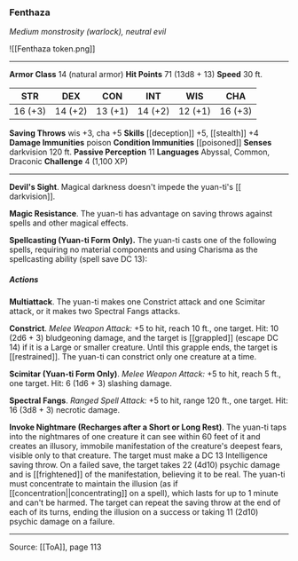 ### Fenthaza
_Medium monstrosity (warlock), neutral evil_

![[Fenthaza token.png]]


---

**Armor Class** 14 (natural armor)
**Hit Points** 71 (13d8 + 13)
**Speed** 30 ft.

| STR     | DEX     | CON     | INT     | WIS     | CHA     |
|---------|---------|---------|---------|---------|---------|
| 16 (+3) | 14 (+2) | 13 (+1) | 14 (+2) | 12 (+1) | 16 (+3) |

**Saving Throws** wis +3, cha +5
**Skills** [[deception]] +5, [[stealth]] +4
**Damage Immunities** poison
**Condition Immunities** [[poisoned]]
**Senses** darkvision 120 ft.
**Passive Perception** 11
**Languages** Abyssal, Common, Draconic
**Challenge** 4 (1,100 XP)

---

**Devil's Sight**. Magical darkness doesn't impede the yuan-ti's [[ darkvision]].

**Magic Resistance**. The yuan-ti has advantage on saving throws against spells and other magical effects.

**Spellcasting (Yuan-ti Form Only).** The yuan-ti casts one of the following spells, requiring no material components and using Charisma as the spellcasting ability (spell save DC 13):

##### Actions
**Multiattack**. The yuan-ti makes one Constrict attack and one Scimitar attack, or it makes two Spectral Fangs attacks.

**Constrict**. _Melee Weapon Attack:_ +5 to hit, reach 10 ft., one target. Hit: 10 (2d6 + 3) bludgeoning damage, and the target is [[grappled]] (escape DC 14) if it is a Large or smaller creature. Until this grapple ends, the target is [[restrained]]. The yuan-ti can constrict only one creature at a time.

**Scimitar (Yuan-ti Form Only)**. _Melee Weapon Attack:_ +5 to hit, reach 5 ft., one target. Hit: 6 (1d6 + 3) slashing damage.

**Spectral Fangs**. _Ranged Spell Attack:_ +5 to hit, range 120 ft., one target. Hit: 16 (3d8 + 3) necrotic damage.

**Invoke Nightmare (Recharges after a Short or Long Rest)**. The yuan-ti taps into the nightmares of one creature it can see within 60 feet of it and creates an illusory, immobile manifestation of the creature's deepest fears, visible only to that creature. The target must make a DC 13 Intelligence saving throw. On a failed save, the target takes 22 (4d10) psychic damage and is [[frightened]] of the manifestation, believing it to be real. The yuan-ti must concentrate to maintain the illusion (as if [[concentration||concentrating]] on a spell), which lasts for up to 1 minute and can't be harmed. The target can repeat the saving throw at the end of each of its turns, ending the illusion on a success or taking 11 (2d10) psychic damage on a failure.


---

Source: [[ToA]], page 113